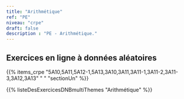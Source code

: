 ```yaml
---
title: "Arithmétique"
ref: "PE"
niveau: "crpe" 
draft: false
description : "PE - Arithmétique."
---
```


<h2 class="ui horizontal divider header">Exercices en ligne à données aléatoires</h2>

{{% items_crpe "5A10,5A11,5A12-1,5A13,3A10,3A11,3A11-1,3A11-2,3A11-3,3A12,3A13" " " "sectionUn" %}}

{{% listeDesExercicesDNBmultiThemes "Arithmétique" %}}